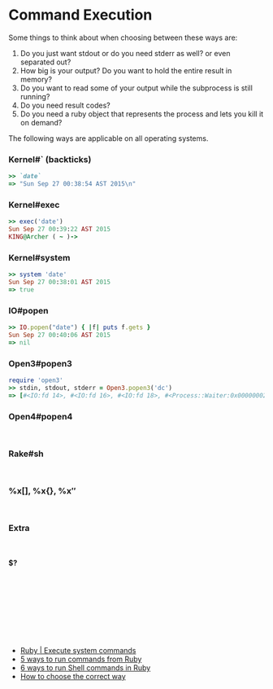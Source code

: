 # Command Execution

Some things to think about when choosing between these ways are:
1. Do you just want stdout or do you need stderr as well? or even separated out?
2. How big is your output? Do you want to hold the entire result in memory?
3. Do you want to read some of your output while the subprocess is still running?
4. Do you need result codes?
5. Do you need a ruby object that represents the process and lets you kill it on demand?


The following ways are applicable on all operating systems. 


### Kernel#` (backticks)
```ruby
>> `date`
=> "Sun Sep 27 00:38:54 AST 2015\n"
```

### Kernel#exec
```ruby
>> exec('date')
Sun Sep 27 00:39:22 AST 2015
KING@Archer ( ~ )-> 
```

### Kernel#system
```ruby
>> system 'date'
Sun Sep 27 00:38:01 AST 2015
=> true
```


### IO#popen
```ruby
>> IO.popen("date") { |f| puts f.gets }
Sun Sep 27 00:40:06 AST 2015
=> nil
```


### Open3#popen3
```ruby
require 'open3'
>> stdin, stdout, stderr = Open3.popen3('dc') 
=> [#<IO:fd 14>, #<IO:fd 16>, #<IO:fd 18>, #<Process::Waiter:0x00000002f68bd0 sleep>]


```


### Open4#popen4
```ruby



```


### Rake#sh
```ruby



```


### %x[], %x{}, %x$''$ 

```ruby



```



### Extra
```ruby



```

#### $?
```ruby



```




















<br><br><br>
---
- [Ruby | Execute system commands](http://king-sabri.net/?p=2553)
- [5 ways to run commands from Ruby](http://mentalized.net/journal/2010/03/08/5-ways-to-run-commands-from-ruby/)
- [6 ways to run Shell commands in Ruby](http://tech.natemurray.com/2007/03/ruby-shell-commands.html)
- [How to choose the correct way](http://stackoverflow.com/a/4413/967283) 